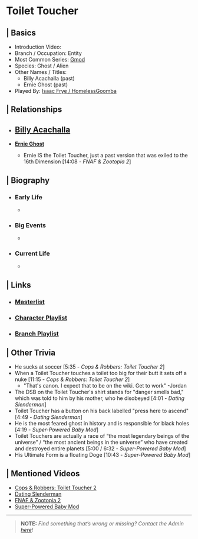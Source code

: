 # Toilet Toucher  


## | Basics  
- Introduction Video: []()  
- Branch / Occupation: Entity  
- Most Common Series: [Gmod](6.Series/Gmod.html)  
- Species: Ghost / Alien  
- Other Names / Titles:   
  - Billy Acachalla \(past)
  - Ernie Ghost \(past)  
- Played By: [Isaac Frye / HomelessGoomba](3.Siblings/3.4.Isaac-Frye-HomelessGoomba.html)  


## | Relationships  
- [**Billy Acachalla**](5.Characters/Billy_Acachalla.html)
  - 

- [**Ernie Ghost**]()  
  - Ernie IS the Toilet Toucher, just a past version that was exiled to the 16th Dimension \[14:08 - *FNAF & Zootopia 2*]


## | Biography  
- ### Early Life  
  -   
- ### Big Events  
  -   
- ### Current Life  
  -   

 
## | Links  
- ### [Masterlist]()  
- ### [Character Playlist]()  
- ### [Branch Playlist]()  


## | Other Trivia  
- He sucks at soccer \[5:35 - *Cops & Robbers: Toilet Toucher 2*]
- When a Toilet Toucher touches a toilet too big for their butt it sets off a nuke \[11:15 - *Cops & Robbers: Toilet Toucher 2*]
  - "That's canon. I expect that to be on the wiki. Get to work" -Jordan
- The DSB on the Toilet Toucher's shirt stands for "danger smells bad," which was told to him by his mother, who he disobeyed \[4:01 - *Dating Slenderman*]
- Toilet Toucher has a button on his back labelled "press here to ascend" \[4:49 - *Dating Slenderman*]
- He is the most feared ghost in history and is responsible for black holes \[4:19 - *Super-Powered Baby Mod*]
- Toilet Touchers are actually a race of “the most legendary beings of the universe” / “the most ancient beings in the universe” who have created and destroyed entire planets \[5:00 / 6:32 - *Super-Powered Baby Mod*]
- His Ultimate Form is a floating Doge \[10:43 - *Super-Powered Baby Mod*]

## | Mentioned Videos
- [Cops & Robbers: Toilet Toucher 2](https://youtu.be/UqhzSvza9dc)
- [Dating Slenderman](https://youtu.be/iKCA4r6euXM)
- [FNAF & Zootopia 2](https://youtu.be/QIj9VgYm2Og)
- [Super-Powered Baby Mod](https://youtu.be/jWXZO7cAe3o)

----

> **NOTE:** *Find something that’s wrong or missing? Contact the Admin [here](./chapter_2.md)!*